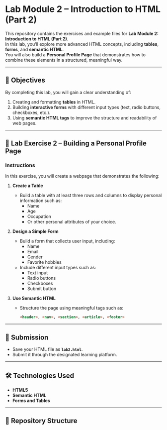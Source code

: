 # Lab Module 2 – Introduction to HTML (Part 2)

This repository contains the exercises and example files for **Lab Module 2: Introduction to HTML (Part 2)**.  
In this lab, you’ll explore more advanced HTML concepts, including **tables**, **forms**, and **semantic HTML**.  
You will also build a **Personal Profile Page** that demonstrates how to combine these elements in a structured, meaningful way.

---

## 📘 Objectives

By completing this lab, you will gain a clear understanding of:

1. Creating and formatting **tables** in HTML.  
2. Building **interactive forms** with different input types (text, radio buttons, checkboxes, etc.).  
3. Using **semantic HTML tags** to improve the structure and readability of web pages.

---

## 🧩 Lab Exercise 2 – Building a Personal Profile Page

### Instructions

In this exercise, you will create a webpage that demonstrates the following:

1. **Create a Table**  
   - Build a table with at least three rows and columns to display personal information such as:  
     - Name  
     - Age  
     - Occupation  
     - Or other personal attributes of your choice.

2. **Design a Simple Form**  
   - Build a form that collects user input, including:  
     - Name  
     - Email  
     - Gender  
     - Favorite hobbies  
   - Include different input types such as:  
     - Text input  
     - Radio buttons  
     - Checkboxes  
     - Submit button

3. **Use Semantic HTML**  
   - Structure the page using meaningful tags such as:  
     ```html
     <header>, <nav>, <section>, <article>, <footer>
     ```

---

## 💾 Submission

- Save your HTML file as **`lab2.html`**.  
- Submit it through the designated learning platform.

---

## 🛠️ Technologies Used

- **HTML5**
- **Semantic HTML**
- **Forms and Tables**

---

## 📁 Repository Structure

